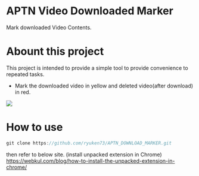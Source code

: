 # APTN Video Downloaded Marker
Mark downloaded Video Contents.

# Abount this project
This project is intended to provide a simple tool to provide convenience to repeated tasks.

- Mark the downloaded video in yellow and deleted video(after download) in red.  
<img src="./images/capture.jpg" />

# How to use
```js
git clone https://github.com/ryuken73/APTN_DOWNLOAD_MARKER.git
```
then refer to below site. (install unpacked extension in Chrome)   
https://webkul.com/blog/how-to-install-the-unpacked-extension-in-chrome/


